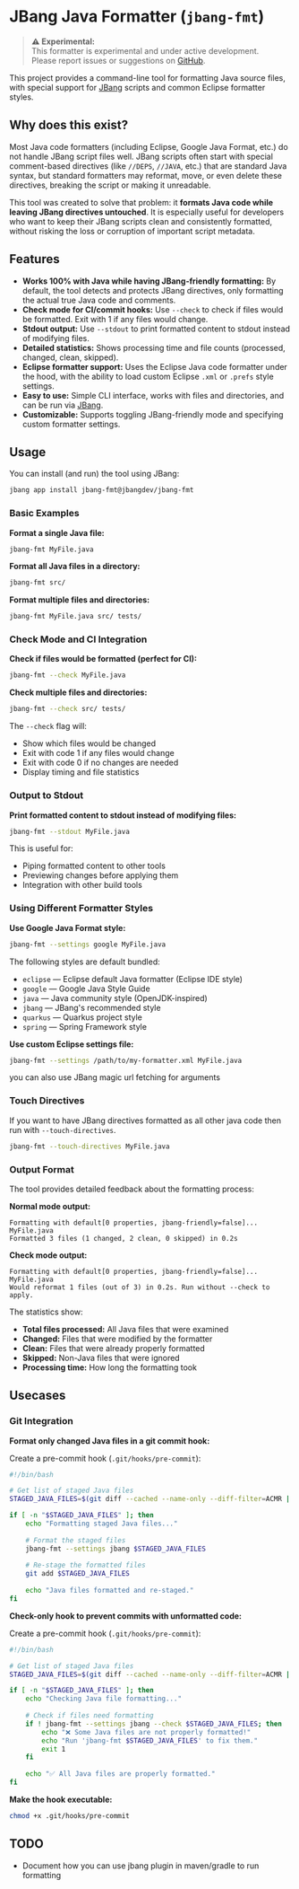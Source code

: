 # JBang Java Formatter (`jbang-fmt`)

> **⚠️ Experimental:**  
> This formatter is experimental and under active development.  
> Please report issues or suggestions on [GitHub](https://github.com/jbangdev/jbang-fmt).


This project provides a command-line tool for formatting Java source files, with special support for [JBang](https://www.jbang.dev/) scripts and common Eclipse formatter styles.

## Why does this exist?

Most Java code formatters (including Eclipse, Google Java Format, etc.) do not handle JBang script files well. JBang scripts often start with special comment-based directives (like `//DEPS`, `//JAVA`, etc.) that are standard Java syntax, but standard formatters may reformat, move, or even delete these directives, breaking the script or making it unreadable.

This tool was created to solve that problem: it **formats Java code while leaving JBang directives untouched**. It is especially useful for developers who want to keep their JBang scripts clean and consistently formatted, without risking the loss or corruption of important script metadata. 

## Features

- **Works 100% with Java while having JBang-friendly formatting:** By default, the tool detects and protects JBang directives, only formatting the actual true Java code and comments.
- **Check mode for CI/commit hooks:** Use `--check` to check if files would be formatted. Exit with 1 if any files would change.
- **Stdout output:** Use `--stdout` to print formatted content to stdout instead of modifying files.
- **Detailed statistics:** Shows processing time and file counts (processed, changed, clean, skipped).
- **Eclipse formatter support:** Uses the Eclipse Java code formatter under the hood, with the ability to load custom Eclipse `.xml` or `.prefs` style settings.
- **Easy to use:** Simple CLI interface, works with files and directories, and can be run via [JBang](https://www.jbang.dev/).
- **Customizable:** Supports toggling JBang-friendly mode and specifying custom formatter settings.

## Usage

You can install (and run) the tool using JBang:

```bash
jbang app install jbang-fmt@jbangdev/jbang-fmt
```

### Basic Examples

**Format a single Java file:**
```bash
jbang-fmt MyFile.java
```

**Format all Java files in a directory:**
```bash
jbang-fmt src/
```

**Format multiple files and directories:**
```bash
jbang-fmt MyFile.java src/ tests/
```

### Check Mode and CI Integration

**Check if files would be formatted (perfect for CI):**
```bash
jbang-fmt --check MyFile.java
```

**Check multiple files and directories:**
```bash
jbang-fmt --check src/ tests/
```

The `--check` flag will:
- Show which files would be changed
- Exit with code 1 if any files would change
- Exit with code 0 if no changes are needed
- Display timing and file statistics

### Output to Stdout

**Print formatted content to stdout instead of modifying files:**
```bash
jbang-fmt --stdout MyFile.java
```

This is useful for:
- Piping formatted content to other tools
- Previewing changes before applying them
- Integration with other build tools

### Using Different Formatter Styles

**Use Google Java Format style:**
```bash
jbang-fmt --settings google MyFile.java
```

The following styles are default bundled:

- `eclipse` &mdash; Eclipse default Java formatter (Eclipse IDE style)
- `google` &mdash; Google Java Style Guide
- `java` &mdash; Java community style (OpenJDK-inspired)
- `jbang` &mdash; JBang's recommended style
- `quarkus` &mdash; Quarkus project style
- `spring` &mdash; Spring Framework style


**Use custom Eclipse settings file:**
```bash
jbang-fmt --settings /path/to/my-formatter.xml MyFile.java
```

you can also use JBang magic url fetching for arguments



### Touch Directives

If you want to have JBang directives formatted as all other java code then run with `--touch-directives`.

```bash
jbang-fmt --touch-directives MyFile.java
```

### Output Format

The tool provides detailed feedback about the formatting process:

**Normal mode output:**
```
Formatting with default[0 properties, jbang-friendly=false]...
MyFile.java
Formatted 3 files (1 changed, 2 clean, 0 skipped) in 0.2s
```

**Check mode output:**
```
Formatting with default[0 properties, jbang-friendly=false]...
MyFile.java
Would reformat 1 files (out of 3) in 0.2s. Run without --check to apply.
```

The statistics show:
- **Total files processed:** All Java files that were examined
- **Changed:** Files that were modified by the formatter
- **Clean:** Files that were already properly formatted
- **Skipped:** Non-Java files that were ignored
- **Processing time:** How long the formatting took

## Usecases

### Git Integration

**Format only changed Java files in a git commit hook:**

Create a pre-commit hook (`.git/hooks/pre-commit`):
```bash
#!/bin/bash

# Get list of staged Java files
STAGED_JAVA_FILES=$(git diff --cached --name-only --diff-filter=ACMR | grep '\.java$')

if [ -n "$STAGED_JAVA_FILES" ]; then
    echo "Formatting staged Java files..."
    
    # Format the staged files
    jbang-fmt --settings jbang $STAGED_JAVA_FILES
    
    # Re-stage the formatted files
    git add $STAGED_JAVA_FILES
    
    echo "Java files formatted and re-staged."
fi
```

**Check-only hook to prevent commits with unformatted code:**

Create a pre-commit hook (`.git/hooks/pre-commit`):
```bash
#!/bin/bash

# Get list of staged Java files
STAGED_JAVA_FILES=$(git diff --cached --name-only --diff-filter=ACMR | grep '\.java$')

if [ -n "$STAGED_JAVA_FILES" ]; then
    echo "Checking Java file formatting..."
    
    # Check if files need formatting
    if ! jbang-fmt --settings jbang --check $STAGED_JAVA_FILES; then
        echo "❌ Some Java files are not properly formatted!"
        echo "Run 'jbang-fmt $STAGED_JAVA_FILES' to fix them."
        exit 1
    fi
    
    echo "✅ All Java files are properly formatted."
fi
```

**Make the hook executable:**
```bash
chmod +x .git/hooks/pre-commit
```

## TODO

- Document how you can use jbang plugin in maven/gradle to run formatting

